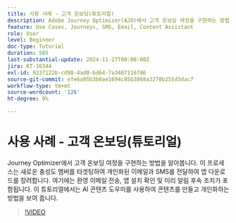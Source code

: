 ```yaml
---
title: 사용 사례 - 고객 온보딩(튜토리얼)
description: Adobe Journey Optimizer(AJO)에서 고객 온보딩 여정을 구현하는 방법을 알아봅니다​.이 프로세스는 새로운 충성도 멤버를 타겟팅하여 개인화된 이메일과 SMS를 전달하여 앱 다운로드를 장려합니다. ​여기에는 환영 이메일 전송, 앱 설치 확인 및 미리 알림 후속 조치가 포함됩니다. ​이 튜토리얼에서는 AI 콘텐츠 도우미를 사용하여 콘텐츠를 만들고 개인화하는 방법을 보여 줍니다.
feature: Use Cases, Journeys, SMS, Email, Content Assistant
role: User
level: Beginner
doc-type: Tutorial
duration: 505
last-substantial-update: 2024-11-27T00:00:00Z
jira: KT-16344
exl-id: 9237122b-cd98-4ad0-bd64-7a3407116f86
source-git-commit: efe6a95b3b0ae1694c85b3868a3270b255d3dac7
workflow-type: tm+mt
source-wordcount: '126'
ht-degree: 0%

---
```


# 사용 사례 - 고객 온보딩(튜토리얼)

Journey Optimizer에서 고객 온보딩 여정을 구현하는 방법을 알아봅니다. 이 프로세스는 새로운 충성도 멤버를 타겟팅하여 개인화된 이메일과 SMS를 전달하여 앱 다운로드를 장려합니다. 여기에는 환영 이메일 전송, 앱 설치 확인 및 미리 알림 후속 조치가 포함됩니다. &#x200B;이 튜토리얼에서는 AI 콘텐츠 도우미를 사용하여 콘텐츠를 만들고 개인화하는 방법을 보여 줍니다.

>[!VIDEO](https://video.tv.adobe.com/v/3440650/?learn=on&enablevpops)
